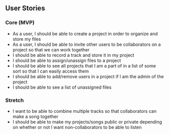 ## User Stories

### Core (MVP)

- As a user, I should be able to create a project in order to organize and store my files
- As a user, I should be able to invite other users to be collaborators on a project so that we can work together
- I should be able to record a track and store it in my project
- I should be able to assign/unassign files to a project
- I should be able to see all projects that I am a part of in a list of some sort so that I can easily access them
- I should be able to add/remove users in a project if I am the admin of the project
- I should be able to see a list of unassigned files

### Stretch

- I want to be able to combine multiple tracks so that collaborators can make a song together
- I should be able to make my projects/songs public or private depending on whether or not I want non-collaborators to be able to listen
